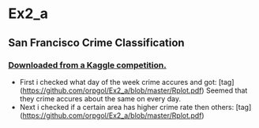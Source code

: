 # Ex2_a

## San Francisco Crime Classification
### [Downloaded from a Kaggle competition.](https://www.kaggle.com/c/sf-crime/data?test.csv.zip)

* First i checked what day of the week crime accures and got: 
[tag] (https://github.com/orpgol/Ex2_a/blob/master/Rplot.pdf)
  Seemed that they crime accures about the same on every day.
* Next i checked if a certain area has higher crime rate then others:
[tag] (https://github.com/orpgol/Ex2_a/blob/master/Rplot.pdf)
